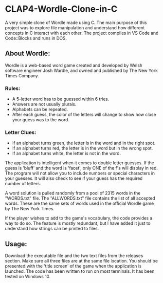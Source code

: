 # CLAP4-Wordle-Clone-in-C
A very simple clone of Wordle made using C. The main purpose of this project was to explore file manipulation and understand how different concepts in C interact with each other. The project compiles in VS Code and Code::Blocks and runs in DOS.

## About Wordle:
Wordle is a web-based word game created and developed by Welsh software engineer Josh Wardle, and owned and published by The New York Times Company.

### Rules:
 - A 5-letter word has to be guessed within 6 tries.
 - Answers are not usually plurals.
 - Alphabets can be repeated.
 - After each guess, the color of the letters will change to show how close your guess was to the word.
 
 ### Letter Clues:
  - If an alphabet turns green, the letter is in the word and in the right spot.
  - If an alphabet turns red, the letter is in the word but in the wrong spot.
  - If an alphabet turns white, the letter is not in the word.

The application is intelligent when it comes to double letter guesses. If the guess is 'bluff' and the word is 'facet', only ONE of the f's will display in red. 
The program will not allow you to include numbers or special characters in your guesses. It will also check to see if your guess has the required number of letters.

A word solution is pulled randomly from a pool of 2315 words in the "WORDS.txt" file. The "ALLWORDS.txt" file contains the list of all accepted words. These are the same sets of words used in the official Wordle game by The New York Times.

If the player wishes to add to the game's vocabulary, the code provides a way to do so. The feature is mostly redundant, but I have added it just to understand how strings can be printed to files.

## Usage:
Download the executable file and the two text files from the releases section. Make sure all three files are at the same file location.
You should be presented with the 'title screen' of the game when the application is launched.
The code has been written to run on most terminals. It has been tested on Windows 10.

